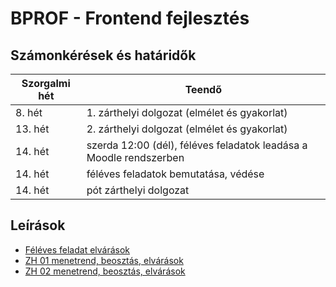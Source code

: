 # BPROF - Frontend fejlesztés

## Számonkérések és határidők

| Szorgalmi hét    | Teendő |
| -------- | ------- |
| 8. hét  | 1. zárthelyi dolgozat (elmélet és gyakorlat) |
| 13. hét | 2. zárthelyi dolgozat (elmélet és gyakorlat) |
| 14. hét | szerda 12:00 (dél), féléves feladatok leadása a Moodle rendszerben |
| 14. hét | féléves feladatok bemutatása, védése |
| 14. hét | pót zárthelyi dolgozat |

## Leírások

- [Féléves feladat elvárások](./semester-project.md)
- [ZH 01 menetrend, beosztás, elvárások](./exam-01.md)
- [ZH 02 menetrend, beosztás, elvárások](./exam-02.md)
